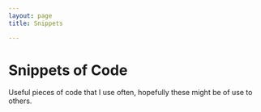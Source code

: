 ```yaml
---
layout: page 
title: Snippets 

---
```


# Snippets of Code 
Useful pieces of code that I use often, hopefully these might be of use to others.

